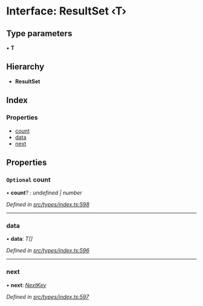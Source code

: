 # Interface: ResultSet ‹**T**›

## Type parameters

▪ **T**

## Hierarchy

* **ResultSet**

## Index

### Properties

* [count](resultset.md#optional-count)
* [data](resultset.md#data)
* [next](resultset.md#next)

## Properties

### `Optional` count

• **count**? : *undefined | number*

*Defined in [src/types/index.ts:598](https://github.com/PolymathNetwork/polymesh-sdk/blob/44d12f59/src/types/index.ts#L598)*

___

###  data

• **data**: *T[]*

*Defined in [src/types/index.ts:596](https://github.com/PolymathNetwork/polymesh-sdk/blob/44d12f59/src/types/index.ts#L596)*

___

###  next

• **next**: *[NextKey](../globals.md#nextkey)*

*Defined in [src/types/index.ts:597](https://github.com/PolymathNetwork/polymesh-sdk/blob/44d12f59/src/types/index.ts#L597)*
